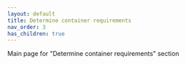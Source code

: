 ```yaml
---
layout: default
title: Determine container requirements
nav_order: 3
has_children: true
---
```


Main page for "Determine container requirements" section